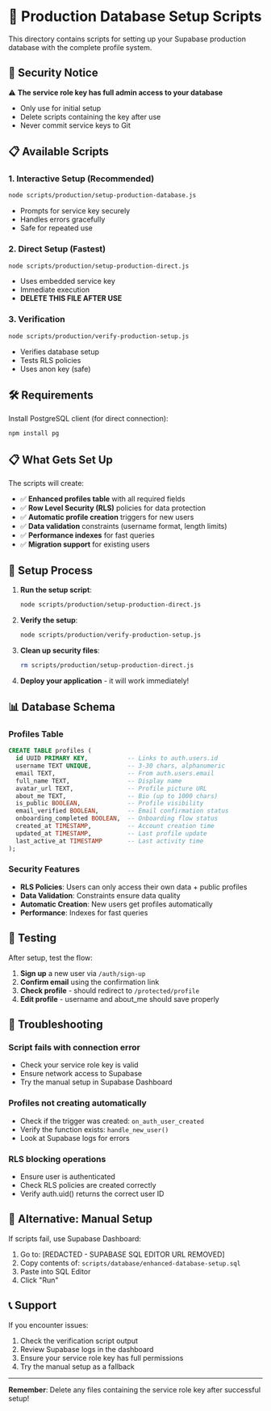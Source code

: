 # 🚀 Production Database Setup Scripts

This directory contains scripts for setting up your Supabase production database with the complete profile system.

## 🔐 Security Notice

⚠️ **The service role key has full admin access to your database**
- Only use for initial setup
- Delete scripts containing the key after use
- Never commit service keys to Git

## 📋 Available Scripts

### 1. Interactive Setup (Recommended)
```bash
node scripts/production/setup-production-database.js
```
- Prompts for service key securely
- Handles errors gracefully
- Safe for repeated use

### 2. Direct Setup (Fastest)
```bash
node scripts/production/setup-production-direct.js
```
- Uses embedded service key
- Immediate execution
- **DELETE THIS FILE AFTER USE**

### 3. Verification
```bash
node scripts/production/verify-production-setup.js
```
- Verifies database setup
- Tests RLS policies
- Uses anon key (safe)

## 🛠️ Requirements

Install PostgreSQL client (for direct connection):
```bash
npm install pg
```

## 📋 What Gets Set Up

The scripts will create:

- ✅ **Enhanced profiles table** with all required fields
- ✅ **Row Level Security (RLS)** policies for data protection
- ✅ **Automatic profile creation** triggers for new users
- ✅ **Data validation** constraints (username format, length limits)
- ✅ **Performance indexes** for fast queries
- ✅ **Migration support** for existing users

## 🔄 Setup Process

1. **Run the setup script**:
   ```bash
   node scripts/production/setup-production-direct.js
   ```

2. **Verify the setup**:
   ```bash
   node scripts/production/verify-production-setup.js
   ```

3. **Clean up security files**:
   ```bash
   rm scripts/production/setup-production-direct.js
   ```

4. **Deploy your application** - it will work immediately!

## 📊 Database Schema

### Profiles Table
```sql
CREATE TABLE profiles (
  id UUID PRIMARY KEY,           -- Links to auth.users.id
  username TEXT UNIQUE,          -- 3-30 chars, alphanumeric
  email TEXT,                    -- From auth.users.email
  full_name TEXT,                -- Display name
  avatar_url TEXT,               -- Profile picture URL
  about_me TEXT,                 -- Bio (up to 1000 chars)
  is_public BOOLEAN,             -- Profile visibility
  email_verified BOOLEAN,        -- Email confirmation status
  onboarding_completed BOOLEAN,  -- Onboarding flow status
  created_at TIMESTAMP,          -- Account creation time
  updated_at TIMESTAMP,          -- Last profile update
  last_active_at TIMESTAMP       -- Last activity time
);
```

### Security Features
- **RLS Policies**: Users can only access their own data + public profiles
- **Data Validation**: Constraints ensure data quality
- **Automatic Creation**: New users get profiles automatically
- **Performance**: Indexes for fast queries

## 🧪 Testing

After setup, test the flow:

1. **Sign up** a new user via `/auth/sign-up`
2. **Confirm email** using the confirmation link
3. **Check profile** - should redirect to `/protected/profile`
4. **Edit profile** - username and about_me should save properly

## 🚨 Troubleshooting

### Script fails with connection error
- Check your service role key is valid
- Ensure network access to Supabase
- Try the manual setup in Supabase Dashboard

### Profiles not creating automatically
- Check if the trigger was created: `on_auth_user_created`
- Verify the function exists: `handle_new_user()`
- Look at Supabase logs for errors

### RLS blocking operations
- Ensure user is authenticated
- Check RLS policies are created correctly
- Verify auth.uid() returns the correct user ID

## 🔗 Alternative: Manual Setup

If scripts fail, use Supabase Dashboard:

1. Go to: [REDACTED - SUPABASE SQL EDITOR URL REMOVED]
2. Copy contents of: `scripts/database/enhanced-database-setup.sql`
3. Paste into SQL Editor
4. Click "Run"

## 📞 Support

If you encounter issues:
1. Check the verification script output
2. Review Supabase logs in the dashboard
3. Ensure your service role key has full permissions
4. Try the manual setup as a fallback

---

**Remember**: Delete any files containing the service role key after successful setup!
